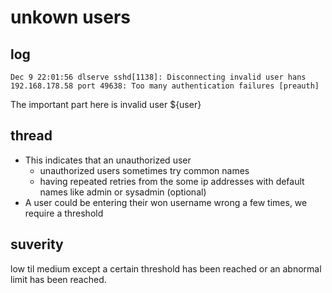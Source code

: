 # unkown users

## log

```
Dec 9 22:01:56 dlserve sshd[1138]: Disconnecting invalid user hans 192.168.178.58 port 49638: Too many authentication failures [preauth]
```

The important part here is invalid user ${user}

## thread

-   This indicates that an unauthorized user
    -   unauthorized users sometimes try common names
    -   having repeated retries from the some ip addresses with default names like admin or sysadmin (optional)
-   A user could be entering their won username wrong a few times, we require a threshold

## suverity

low til medium except a certain threshold has been reached or an abnormal limit has been reached.
